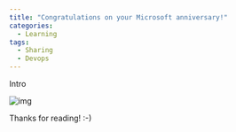 ```yaml
---
title: "Congratulations on your Microsoft anniversary!"
categories:
  - Learning
tags:
  - Sharing
  - Devops
---
```


Intro

![img](../assets/images/2023-06-02-congratulations-on-your-microsoft-anniversary.png)

Thanks for reading! :-)
